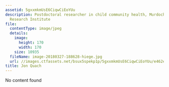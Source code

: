 ```yaml
---
assetid: 5gxxmkmUsE6CiqwCiEoYUu
description: Postdoctoral researcher in child community health, Murdoch Childrens
  Research Institute
file:
  contentType: image/jpeg
  details:
    image:
      height: 170
      width: 170
    size: 10935
  fileName: image-20180327-188628-hiege.jpg
  url: //images.ctfassets.net/bsux5spekp1p/5gxxmkmUsE6CiqwCiEoYUu/e462ebf0192f510952d3015adebabb78/image-20180327-188628-hiege.jpg
title: Jon Quach
---
```

No content found